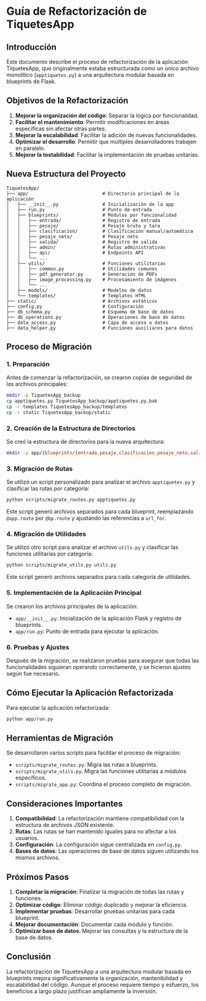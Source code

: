 # Guía de Refactorización de TiquetesApp

## Introducción

Este documento describe el proceso de refactorización de la aplicación TiquetesApp, que originalmente estaba estructurada como un único archivo monolítico (`apptiquetes.py`) a una arquitectura modular basada en blueprints de Flask.

## Objetivos de la Refactorización

1. **Mejorar la organización del código**: Separar la lógica por funcionalidad.
2. **Facilitar el mantenimiento**: Permitir modificaciones en áreas específicas sin afectar otras partes.
3. **Mejorar la escalabilidad**: Facilitar la adición de nuevas funcionalidades.
4. **Optimizar el desarrollo**: Permitir que múltiples desarrolladores trabajen en paralelo.
5. **Mejorar la testabilidad**: Facilitar la implementación de pruebas unitarias.

## Nueva Estructura del Proyecto

```
TiquetesApp/
├── app/                           # Directorio principal de la aplicación
│   ├── __init__.py                # Inicialización de la app
│   ├── run.py                     # Punto de entrada
│   ├── blueprints/                # Módulos por funcionalidad
│   │   ├── entrada/               # Registro de entrada
│   │   ├── pesaje/                # Pesaje bruto y tara
│   │   ├── clasificacion/         # Clasificación manual/automática
│   │   ├── pesaje_neto/           # Pesaje neto
│   │   ├── salida/                # Registro de salida
│   │   ├── admin/                 # Rutas administrativas
│   │   ├── api/                   # Endpoints API
│   │   └── ...
│   ├── utils/                     # Funciones utilitarias
│   │   ├── common.py              # Utilidades comunes
│   │   ├── pdf_generator.py       # Generación de PDFs
│   │   ├── image_processing.py    # Procesamiento de imágenes
│   │   └── ...
│   ├── models/                    # Modelos de datos
│   └── templates/                 # Templates HTML
├── static/                        # Archivos estáticos
├── config.py                      # Configuración
├── db_schema.py                   # Esquema de base de datos
├── db_operations.py               # Operaciones de base de datos
├── data_access.py                 # Capa de acceso a datos
├── data_helper.py                 # Funciones auxiliares para datos
```

## Proceso de Migración

### 1. Preparación

Antes de comenzar la refactorización, se crearon copias de seguridad de los archivos principales:

```bash
mkdir -p TiquetesApp_backup
cp apptiquetes.py TiquetesApp_backup/apptiquetes.py.bak
cp -r templates TiquetesApp_backup/templates
cp -r static TiquetesApp_backup/static
```

### 2. Creación de la Estructura de Directorios

Se creó la estructura de directorios para la nueva arquitectura:

```bash
mkdir -p app/{blueprints/{entrada,pesaje,clasificacion,pesaje_neto,salida,admin,api},models,utils}
```

### 3. Migración de Rutas

Se utilizó un script personalizado para analizar el archivo `apptiquetes.py` y clasificar las rutas por categoría:

```bash
python scripts/migrate_routes.py apptiquetes.py
```

Este script generó archivos separados para cada blueprint, reemplazando `@app.route` por `@bp.route` y ajustando las referencias a `url_for`.

### 4. Migración de Utilidades

Se utilizó otro script para analizar el archivo `utils.py` y clasificar las funciones utilitarias por categoría:

```bash
python scripts/migrate_utils.py utils.py
```

Este script generó archivos separados para cada categoría de utilidades.

### 5. Implementación de la Aplicación Principal

Se crearon los archivos principales de la aplicación:

- `app/__init__.py`: Inicialización de la aplicación Flask y registro de blueprints.
- `app/run.py`: Punto de entrada para ejecutar la aplicación.

### 6. Pruebas y Ajustes

Después de la migración, se realizaron pruebas para asegurar que todas las funcionalidades siguieran operando correctamente, y se hicieron ajustes según fue necesario.

## Cómo Ejecutar la Aplicación Refactorizada

Para ejecutar la aplicación refactorizada:

```bash
python app/run.py
```

## Herramientas de Migración

Se desarrollaron varios scripts para facilitar el proceso de migración:

- `scripts/migrate_routes.py`: Migra las rutas a blueprints.
- `scripts/migrate_utils.py`: Migra las funciones utilitarias a módulos específicos.
- `scripts/migrate_app.py`: Coordina el proceso completo de migración.

## Consideraciones Importantes

1. **Compatibilidad**: La refactorización mantiene compatibilidad con la estructura de archivos JSON existente.
2. **Rutas**: Las rutas se han mantenido iguales para no afectar a los usuarios.
3. **Configuración**: La configuración sigue centralizada en `config.py`.
4. **Bases de datos**: Las operaciones de base de datos siguen utilizando los mismos archivos.

## Próximos Pasos

1. **Completar la migración**: Finalizar la migración de todas las rutas y funciones.
2. **Optimizar código**: Eliminar código duplicado y mejorar la eficiencia.
3. **Implementar pruebas**: Desarrollar pruebas unitarias para cada blueprint.
4. **Mejorar documentación**: Documentar cada módulo y función.
5. **Optimizar base de datos**: Mejorar las consultas y la estructura de la base de datos.

## Conclusión

La refactorización de TiquetesApp a una arquitectura modular basada en blueprints mejora significativamente la organización, mantenibilidad y escalabilidad del código. Aunque el proceso requiere tiempo y esfuerzo, los beneficios a largo plazo justifican ampliamente la inversión. 